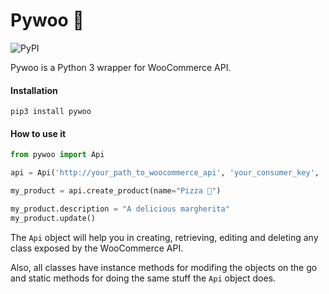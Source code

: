 # Pywoo 🛒
![PyPI](https://img.shields.io/pypi/v/pywoo)

Pywoo is a Python 3 wrapper for WooCommerce API.

#### Installation
```
pip3 install pywoo
```

#### How to use it
```python
from pywoo import Api

api = Api('http://your_path_to_woocommerce_api', 'your_consumer_key', 'your_consumer_secret')

my_product = api.create_product(name="Pizza 🍕")

my_product.description = "A delicious margherita"
my_product.update()
```

The `Api` object will help you in creating, retrieving, editing and deleting any class exposed by the WooCommerce API.

Also, all classes have instance methods for modifing the objects on the go and static methods for doing the same stuff
the `Api` object does.


